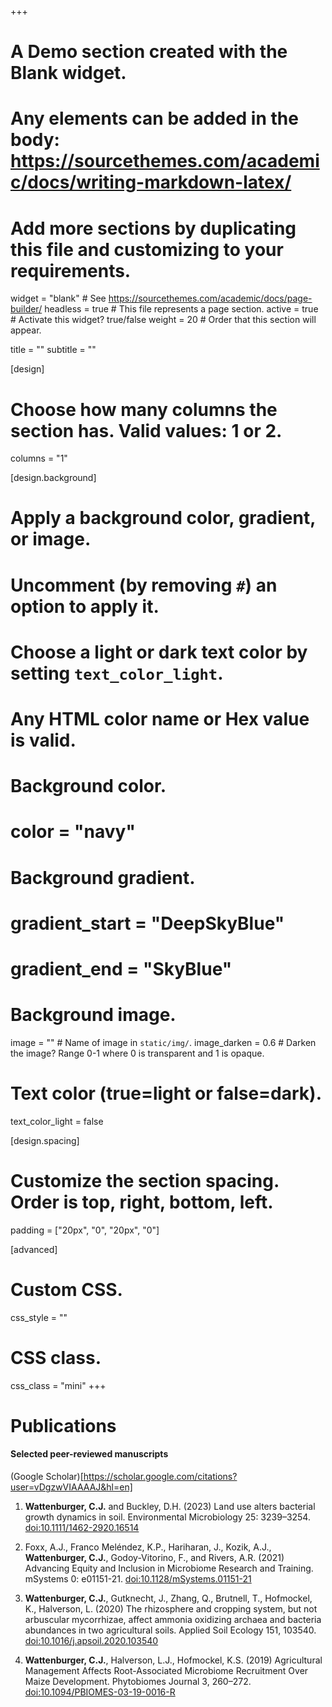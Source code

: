 +++
# A Demo section created with the Blank widget.
# Any elements can be added in the body: https://sourcethemes.com/academic/docs/writing-markdown-latex/
# Add more sections by duplicating this file and customizing to your requirements.

widget = "blank"  # See https://sourcethemes.com/academic/docs/page-builder/
headless = true  # This file represents a page section.
active = true # Activate this widget? true/false
weight = 20  # Order that this section will appear.

title = ""
subtitle = ""

[design]
  # Choose how many columns the section has. Valid values: 1 or 2.
  columns = "1"

[design.background]
  # Apply a background color, gradient, or image.
  #   Uncomment (by removing `#`) an option to apply it.
  #   Choose a light or dark text color by setting `text_color_light`.
  #   Any HTML color name or Hex value is valid.

  # Background color.
  # color = "navy"
  
  # Background gradient.
  # gradient_start = "DeepSkyBlue"
  # gradient_end = "SkyBlue"
  
  # Background image.
  image = ""  # Name of image in `static/img/`.
  image_darken = 0.6  # Darken the image? Range 0-1 where 0 is transparent and 1 is opaque.

  # Text color (true=light or false=dark).
  text_color_light = false

[design.spacing]
  # Customize the section spacing. Order is top, right, bottom, left.
  padding = ["20px", "0", "20px", "0"]

[advanced]
 # Custom CSS. 
 css_style = ""
 
 # CSS class.
 css_class = "mini"
+++

# Publications

#### Selected peer-reviewed manuscripts

(Google Scholar)[https://scholar.google.com/citations?user=vDgzwVIAAAAJ&hl=en]

1. **Wattenburger, C.J.** and Buckley, D.H. (2023) Land use alters bacterial growth dynamics in soil. Environmental Microbiology 25: 3239–3254. [doi:10.1111/1462-2920.16514](https://enviromicro-journals.onlinelibrary.wiley.com/doi/10.1111/1462-2920.16514)

1. Foxx, A.J., Franco Meléndez, K.P., Hariharan, J., Kozik, A.J., **Wattenburger, C.J.**, Godoy-Vitorino, F., and Rivers, A.R. (2021) Advancing Equity and Inclusion in Microbiome Research and Training. mSystems 0: e01151-21. [doi:10.1128/mSystems.01151-21](https://journals.asm.org/doi/10.1128/msystems.01151-21)

1. **Wattenburger, C.J.**, Gutknecht, J., Zhang, Q., Brutnell, T., Hofmockel, K., Halverson, L. (2020) The rhizosphere and cropping system, but not arbuscular mycorrhizae, affect ammonia oxidizing archaea and bacteria abundances in two agricultural soils. Applied Soil Ecology 151, 103540. [doi:10.1016/j.apsoil.2020.103540](https://linkinghub.elsevier.com/retrieve/pii/S0929139319309606)

1. **Wattenburger, C.J.**, Halverson, L.J., Hofmockel, K.S. (2019) Agricultural Management Affects Root-Associated Microbiome Recruitment Over Maize Development. Phytobiomes Journal 3, 260–272. [doi:10.1094/PBIOMES-03-19-0016-R](https://apsjournals.apsnet.org/doi/10.1094/PBIOMES-03-19-0016-R)


